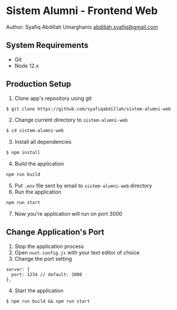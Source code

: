 # Sistem Alumni - Frontend Web
Author: Syafiq Abdillah Umarghanis abdillah.syafiq@gmail.com
## System Requirements
- Git
- Node 12.x
## Production Setup

1. Clone app's repository using git
``` bash
$ git clone https://github.com/syafiqabdillah/sistem-alumni-web
```
2. Change current directory to `sistem-alumni-web`
``` bash
$ cd sistem-alumni-web
``` 
3. Install all dependencies 
``` bash
$ npm install
```
4. Build the application
``` bash
npm run build 
```
5. Put `.env` file sent by email to `sistem-alumni-web` directory
6. Run the application
``` bash
npm run start
```
7. Now you're application will run on port 3000
## Change Application's Port
1. Stop the application process
2. Open `nuxt.config.js` with your text editor of choice 
3. Change the port setting 
```
server: {
  port: 1234 // default: 3000
},
```
4. Start the application 
```
$ npm run build && npm run start
```